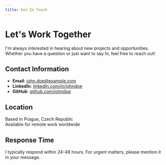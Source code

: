 ```yaml
---
title: kon In Touch
---
```


# Let's Work Together

I'm always interested in hearing about new projects and opportunities. Whether you have a question or just want to say hi, feel free to reach out!

## Contact Information

- **Email**: john.doe@example.com
- **LinkedIn**: [linkedin.com/in/johndoe](https://linkedin.com/in/johndoe)
- **GitHub**: [github.com/johndoe](https://github.com/johndoe)

## Location

Based in Prague, Czech Republic  
Available for remote work worldwide

## Response Time

I typically respond within 24-48 hours. For urgent matters, please mention it in your message.
